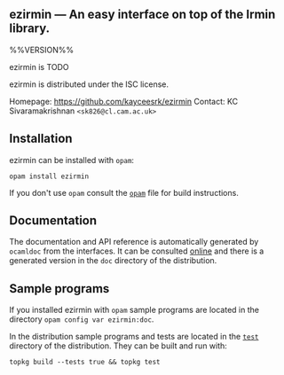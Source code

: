 ezirmin — An easy interface on top of the Irmin library.
-------------------------------------------------------------------------------
%%VERSION%%

ezirmin is TODO

ezirmin is distributed under the ISC license.

Homepage: https://github.com/kayceesrk/ezirmin
Contact: KC Sivaramakrishnan `<sk826@cl.cam.ac.uk>`

## Installation

ezirmin can be installed with `opam`:

    opam install ezirmin

If you don't use `opam` consult the [`opam`](opam) file for build
instructions.

## Documentation

The documentation and API reference is automatically generated by
`ocamldoc` from the interfaces. It can be consulted [online][doc]
and there is a generated version in the `doc` directory of the
distribution.

[doc]: http:/kcsrk.info/ezirmin

## Sample programs

If you installed ezirmin with `opam` sample programs are located in
the directory `opam config var ezirmin:doc`.

In the distribution sample programs and tests are located in the
[`test`](test) directory of the distribution. They can be built and run
with:

    topkg build --tests true && topkg test
